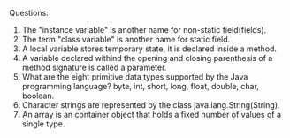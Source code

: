 Questions:

1. The "instance variable" is another name for non-static field(fields).
2. The term "class variable" is another name for static field.
3. A local variable stores temporary state, it is declared inside a method.
4. A variable declared withind the opening and closing parenthesis of a method signature is called a parameter.
5. What are the eight primitive data types supported by the Java programming language?
byte, int, short, long, float, double, char, boolean.
6. Character strings are represented by the class java.lang.String(String).
7. An array is an container object that holds a fixed number of values of a single type.
